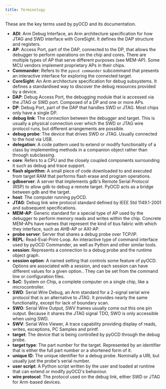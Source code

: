```yaml
---
title: Terminology
---
```


These are the key terms used by pyOCD and its documentation.

- **ADI**: Arm Debug Interface, an Arm architecture specification for how JTAG and SWD interface with CoreSight.
    It defines the DAP structure and registers.
- **AP**: Access Port, part of the DAP, connected to the DP, that allows the debugger to perform operations
    on the chip and cores. There are multiple types of AP that serve different purposes (see MEM-AP). Some MCU
    vendors implement proprietary APs in their chips.
- **Commander**: Refers to the `pyocd commander` subcommand that presents an interactive interface for exploring
    the connected target.
- **CoreSight**: An Arm architecture specification for debug subsystems. It defines a standardised way
    to discover the debug resources provided by a device.
- **DAP**: Debug Access Port, the debugging module that is accessed via the JTAG or SWD port. Composed of a
    DP and one or more APs.
- **DP**: Debug Port, part of the DAP that handles SWD or JTAG. Most chips only have a single DP.
- **debug link**: The connection between the debugger and target. This is usually a physical connection over
    which the SWD or JTAG wire protocol runs, but different arrangements are possible.
- **debug probe**: The device that drives SWD or JTAG. Usually connected to the host via USB.
- **delegation**: A code pattern used to extend or modify functionality of a class by implementing
    methods in a companion object rather than through subclassing.
- **core**: Refers to a CPU and the closely coupled components surrounding it such as debug and trace
    support.
- **flash algorithm**: A small piece of code downloaded to and executed from target RAM that
    performs flash erase and program operations.
- **gdbserver**: A server that implements gdb's Remote Serial Protocol (RSP) to allow gdb to debug a remote
    target. PyOCD acts as a bridge between gdb and the target.
- **host**: The computer running pyOCD.
- **JTAG**: Debug link wire protocol standard defined by IEEE Std 1149.1-2001 and subsequent specifications.
- **MEM-AP**: Generic standard for a special type of AP used by the debugger to perform memory reads and
    writes within the chip. Concrete MEM-APs have names that represent the kind of bus fabric with which they
    interface, such as AHB-AP or AXI-AP.
- **probe server**: Server that shares a debug probe over TCP/IP.
- **REPL**: Read-Eval-Print-Loop. An interactive type of command interface used by pyOCD Commander, as well as
    Python and other similar tools.
- **session**: Represents a connection to a debug probe and the runtime object graph.
- **session option**: A named setting that controls some feature of pyOCD. Options are associated with
    a session, and each session can have different values for a given option.. They can be set from the
    command line or configuration files.
- **SoC**: System on Chip, a complete computer on a single chip, like a microcontroller.
- **SWD**: Serial Wire Debug, an Arm standard for a 2-signal serial wire protocol that is an alternative to
    JTAG. It provides nearly the same functionality, except for lack of boundary scan.
- **SWO**: Serial Wire Output, SWV frames usually come out this one pin output. Because it shares the JTAG
    signal TDO, SWO is only accessible when using SWD.
- **SWV**: Serial Wire Viewer, A trace capability providing display of reads, writes, exceptions, PC Samples
    and printf.
- **target**: The device that is being controlled by pyOCD through the debug probe.
- **target type**: The part number for the target. Represented by an identifier that is either
    the full part number or a shortened form of it.
- **unique ID**: The unique identifier for a debug probe. Nominally a URI, but usually just the probe's
    serial number.
- **user script**: A Python script written by the user and loaded at runtime that can extend or
    modify pyOCD's behaviour.
- **wire protocol**: The protocol used on the debug link, either SWD or JTAG for Arm-based devices.

